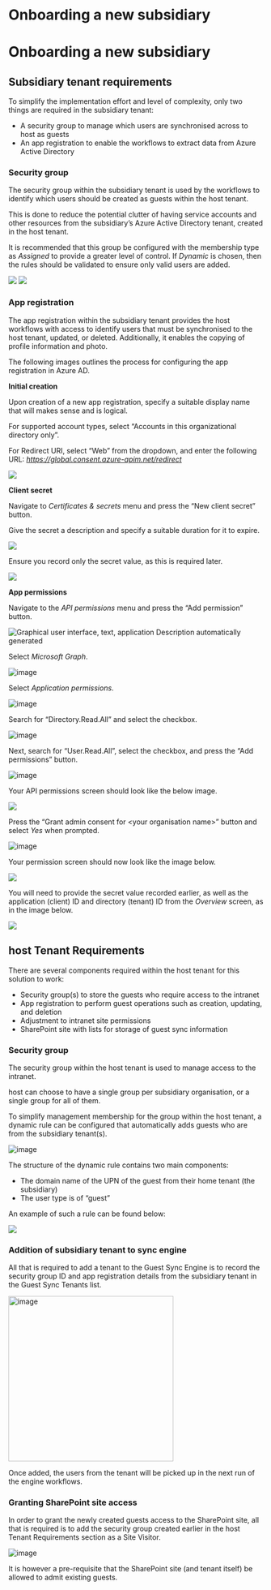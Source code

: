 # Onboarding a new subsidiary

# Onboarding a new subsidiary

## Subsidiary tenant requirements

To simplify the implementation effort and level of complexity, only two things are required in the subsidiary tenant:

-   A security group to manage which users are synchronised across to host as guests
-   An app registration to enable the workflows to extract data from Azure Active Directory

### Security group

The security group within the subsidiary tenant is used by the workflows to identify which users should be created as guests within the host tenant.

This is done to reduce the potential clutter of having service accounts and other resources from the subsidiary’s Azure Active Directory tenant, created in the host tenant.

It is recommended that this group be configured with the membership type as *Assigned* to provide a greater level of control. If *Dynamic* is chosen, then the rules should be validated to ensure only valid users are added.

<img src="https://user-images.githubusercontent.com/51473494/214440259-8e451a14-b516-4b7f-a613-0f7053a09461.png">

<img src="https://user-images.githubusercontent.com/51473494/214440438-eae1c6e1-473a-4fb2-917b-e42d391cfdaf.png">


### App registration

The app registration within the subsidiary tenant provides the host workflows with access to identify users that must be synchronised to the host tenant, updated, or deleted. Additionally, it enables the copying of profile information and photo.

The following images outlines the process for configuring the app registration in Azure AD.

**Initial creation**

Upon creation of a new app registration, specify a suitable display name that will makes sense and is logical.

For supported account types, select “Accounts in this organizational directory only”.

For Redirect URI, select “Web” from the dropdown, and enter the following URL: *https://global.consent.azure-apim.net/redirect*

<img src="https://user-images.githubusercontent.com/51473494/214440540-ac3b36b2-9a06-4d2f-8fa5-17f00ca39f53.png">


**Client secret**

Navigate to *Certificates & secrets* menu and press the “New client secret” button.

Give the secret a description and specify a suitable duration for it to expire.

<img src="https://user-images.githubusercontent.com/51473494/214440623-fac5de1e-30e7-4441-835f-43f84190b25d.png">


Ensure you record only the secret value, as this is required later.

<img src="https://user-images.githubusercontent.com/51473494/214440770-04089c5e-e8bf-4eee-98a1-7ea60e494b92.png">


**App permissions**

Navigate to the *API permissions* menu and press the “Add permission” button.

![Graphical user interface, text, application Description automatically generated](media/672a793ea801ab1c37946e17034c387d.png)

Select *Microsoft Graph*.

![image](https://user-images.githubusercontent.com/51473494/214440861-a507dec7-3b34-4f8f-8ef6-8127dff4b441.png)


Select *Application permissions*.

![image](https://user-images.githubusercontent.com/51473494/214440880-b802e86e-d3ee-4c19-af0d-33d5306bf61d.png)

Search for “Directory.Read.All” and select the checkbox.

![image](https://user-images.githubusercontent.com/51473494/214440903-8be563c5-18a6-4ca3-b28b-2616cae53e81.png)


Next, search for “User.Read.All”, select the checkbox, and press the “Add permissions” button.

![image](https://user-images.githubusercontent.com/51473494/214440928-e39e9e41-0a5e-478e-a737-93e8549baff6.png)


Your API permissions screen should look like the below image.

<img src="https://user-images.githubusercontent.com/51473494/214441033-fd51d0f4-84d9-49eb-9fdc-b42254027633.png">


Press the “Grant admin consent for \<your organisation name\>” button and select *Yes* when prompted.

![image](https://user-images.githubusercontent.com/51473494/214441073-13eaa073-d41d-4572-bc3e-48f114c9c1e6.png)


Your permission screen should now look like the image below.

<img src="https://user-images.githubusercontent.com/51473494/214441182-3b0fad31-4f26-4130-9bb6-a6cc9e9a12fb.png">


You will need to provide the secret value recorded earlier, as well as the application (client) ID and directory (tenant) ID from the *Overview* screen, as in the image below.

<img src="https://user-images.githubusercontent.com/51473494/214441317-c1b44cce-b3ca-48d3-94a1-5f4b55d16861.png">


## host Tenant Requirements

There are several components required within the host tenant for this solution to work:

-   Security group(s) to store the guests who require access to the intranet
-   App registration to perform guest operations such as creation, updating, and deletion
-   Adjustment to intranet site permissions
-   SharePoint site with lists for storage of guest sync information

### Security group

The security group within the host tenant is used to manage access to the intranet.

host can choose to have a single group per subsidiary organisation, or a single group for all of them.

To simplify management membership for the group within the host tenant, a dynamic rule can be configured that automatically adds guests who are from the subsidiary tenant(s).

![image](https://user-images.githubusercontent.com/51473494/214441352-e3029408-0b12-4dbf-bd10-16ddc11a8052.png)

The structure of the dynamic rule contains two main components:

-   The domain name of the UPN of the guest from their home tenant (the subsidiary)
-   The user type is of “guest”

An example of such a rule can be found below:

<img src="https://user-images.githubusercontent.com/51473494/214441447-23051d27-746e-4f68-ab9d-f294358e0131.png">


### Addition of subsidiary tenant to sync engine

All that is required to add a tenant to the Guest Sync Engine is to record the security group ID and app registration details from the subsidiary tenant in the Guest Sync Tenants list.

<img width="326" alt="image" src="https://user-images.githubusercontent.com/51473494/214441606-7ae55f34-d39f-441c-ab3b-ca1bbb1fc1a8.png">


Once added, the users from the tenant will be picked up in the next run of the engine workflows.

### Granting SharePoint site access

In order to grant the newly created guests access to the SharePoint site, all that is required is to add the security group created earlier in the host Tenant Requirements section as a Site Visitor.

![image](https://user-images.githubusercontent.com/51473494/214441639-02d8f88f-3d6c-4921-9672-b454808aba1a.png)

It is however a pre-requisite that the SharePoint site (and tenant itself) be allowed to admit existing guests.
